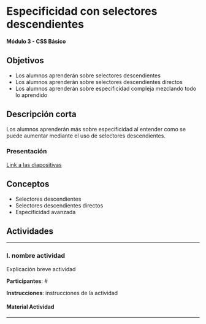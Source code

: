 # Especificidad con selectores descendientes

**Módulo 3 - CSS Básico**

## Objetivos

- Los alumnos aprenderán sobre selectores descendientes
- Los alumnos aprenderán sobre selectores descendientes directos
- Los alumnos aprenderán sobre especificidad compleja mezclando todo lo aprendido

## Descripción corta

Los alumnos aprenderán más sobre especificidad al entender como se puede aumentar mediante el uso de selectores descendientes.

### Presentación

[Link a las diapositivas]()

## Conceptos

- Selectores descendientes
- Selectores descendientes directos
- Especificidad avanzada

## Actividades

---

### I. nombre actividad

Explicación breve actividad

**Participantes**: #

**Instrucciones**: instrucciones de la actividad

#### Material Actividad

---
